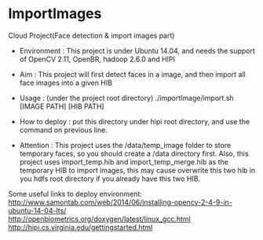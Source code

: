 # ImportImages
Cloud Project(Face detection & import images part)

* Environment : This project is under Ubuntu 14.04, and needs the support of OpenCV 2.11, OpenBR, hadoop 2.6.0 and HIPI

* Aim : This project will first detect faces in a image, and then import all face images into a given HIB

* Usage : (under the project root directory) ./importImage/import.sh [IMAGE PATH] [HIB PATH]

* How to deploy : put this directory under hipi root directory, and use the command on previous line.

* Attention : This project uses the /data/temp_image folder to store temporary faces, so you should create a /data directory first. Also, this project uses import_temp.hib and import_temp_merge.hib as the temporary HIB to import images, this may cause overwrite this two hib in you hdfs root directory if you already have this two HIB.

Some useful links to deploy environment: </br>
http://www.samontab.com/web/2014/06/installing-opencv-2-4-9-in-ubuntu-14-04-lts/ </br>
http://openbiometrics.org/doxygen/latest/linux_gcc.html </br>
http://hipi.cs.virginia.edu/gettingstarted.html </br>


